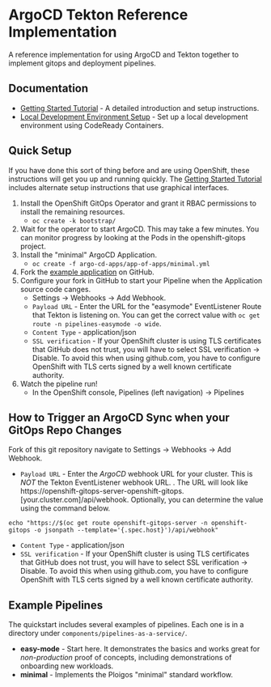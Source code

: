# ArgoCD Tekton Reference Implementation

A reference implementation for using ArgoCD and Tekton together to implement gitops and deployment pipelines.

## Documentation
* [Getting Started Tutorial](https://ploigos.github.io/argocd-tekton-reference/) - A detailed introduction and setup instructions.
* [Local Development Environment Setup](https://github.com/ploigos/argocd-tekton-reference/blob/main/docs/Local_Dev_Environment.md) - Set up a local development environment using CodeReady Containers.

## Quick Setup
If you have done this sort of thing before and are using OpenShift, these instructions will get you up and running quickly. The [Getting Started Tutorial](https://ploigos.github.io/argocd-tekton-reference/) includes alternate setup instructions that use graphical interfaces.
1. Install the OpenShift GitOps Operator and grant it RBAC permissions to install the remaining resources.
   * `oc create -k bootstrap/`
2. Wait for the operator to start ArgoCD. This may take a few minutes. You can monitor progress by looking at the Pods in the openshift-gitops project.
3. Install the "minimal" ArgoCD Application.
   * `oc create -f argo-cd-apps/app-of-apps/minimal.yml`
4. Fork the [example application](https://github.com/ploigos-reference-apps/pipelines-vote-api) on GitHub.
5. Configure your fork in  GitHub to start your Pipeline when the Application source code canges.
   * Settings -> Webhooks -> Add Webhook.
   * `Payload URL` - Enter the URL for the "easymode" EventListener Route that Tekton is listening on. You can get the correct value with `oc get route -n pipelines-easymode -o wide`.
   * `Content Type` - application/json
   * `SSL verification` - If your OpenShift cluster is using TLS certificates that GitHub does not trust, you will have to select SSL verification -> Disable. To avoid this when using github.com, you have to configure OpenShift with TLS certs signed by a well known certificate authority.
6. Watch the pipeline run!
   * In the OpenShift console, Pipelines (left navigation) -> Pipelines 

## How to Trigger an ArgoCD Sync when your GitOps Repo Changes
Fork of this git repository navigate to Settings -> Webhooks -> Add Webhook.
* `Payload URL` - Enter the *ArgoCD* webhook URL for your cluster. This is *NOT* the Tekton EventListener webhook URL. . The URL will look like https://openshift-gitops-server-openshift-gitops.[your.cluster.com]/api/webhook. Optionally, you can determine the value using the command below.
```shell
echo "https://$(oc get route openshift-gitops-server -n openshift-gitops -o jsonpath --template='{.spec.host}')/api/webhook"
```

* `Content Type` - application/json
* `SSL verification` - If your OpenShift cluster is using TLS certificates that GitHub does not trust, you will have to select SSL verification -> Disable. To avoid this when using github.com, you have to configure OpenShift with TLS certs signed by a well known certificate authority.

## Example Pipelines
The quickstart includes several examples of pipelines.
Each one is in a directory under `components/pipelines-as-a-service/`.

* **easy-mode** - Start here. It demonstrates the basics and works great for *non-production* proof of concepts, including demonstrations of onboarding new workloads.
* **minimal** - Implements the Ploigos "minimal" standard workflow.
